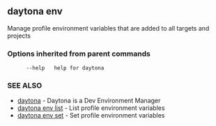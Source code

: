 ## daytona env

Manage profile environment variables that are added to all targets and projects

### Options inherited from parent commands

```
      --help   help for daytona
```

### SEE ALSO

* [daytona](daytona.md)	 - Daytona is a Dev Environment Manager
* [daytona env list](daytona_env_list.md)	 - List profile environment variables
* [daytona env set](daytona_env_set.md)	 - Set profile environment variables

